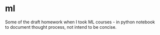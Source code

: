 # ml
Some of the draft homework when I took ML courses - in python notebook to document thought process, not intend to be concise.

